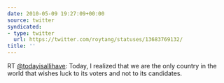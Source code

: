 ```yaml
---
date: 2010-05-09 19:27:09+00:00
source: twitter
syndicated:
- type: twitter
  url: https://twitter.com/roytang/statuses/13683769132/
title: ''
---
```


RT [@todayisallihave](https://twitter.com/todayisallihave/): Today, I realized that we are the only country in the world that wishes luck to its voters and not to its candidates.